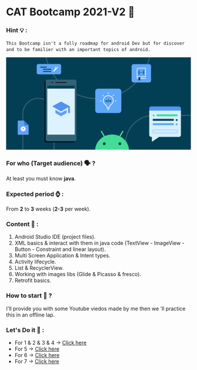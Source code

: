 # CAT Bootcamp 2021-V2 :rocket:

### Hint :bulb: :
`This Bootcamp isn't a fully roadmap for android Dev but for discover and to be familier with an important topics of android.`

<p align="center">
  <img src="img/android.png">
</p> 

### For who (Target audience) :speaking_head: ?
At least you must know **java**.

### Expected period :watch: :
From **2** to **3** weeks (**2-3** per week).

### Content :memo: :
1. Android Studio IDE (project files).
2. XML basics & interact with them in java code (TextView - ImageView - Button - Constraint and linear layout).
3. Multi Screen Application & Intent types.
4. Activity lifecycle.
5. List & RecyclerView.
6. Working with images libs (Glide & Picasso & fresco).
7. Retrofit basics.

### How to start :dash: ?
I'll provide you with some Youtube viedos made by me then we 'll practice this in an offline lap. 

### Let's Do it :runner: :
- For 1 & 2 & 3 & 4 -> [Click here](https://youtube.com/playlist?list=PL_99ATWogCcq0BNZD1R8VKU86FCvxKGHi)     
- For 5 -> [Click here](https://www.youtube.com/playlist?list=PL_99ATWogCcrsuH7GilsRJkD6dieQE9vK)     
- For 6 -> [Click here]()    
- For 7 -> [Click here]()

